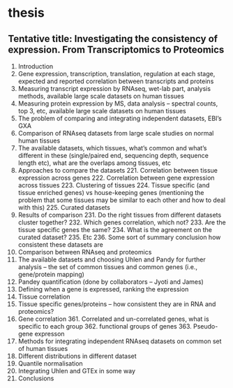 # thesis
## Tentative title: Investigating the consistency of expression. From Transcriptomics to Proteomics

1. Introduction
  11. Gene expression, transcription, translation, regulation at each stage, expected and reported correlation between transcripts and proteins 
  12. Measuring transcript expression by RNAseq, wet-lab part, analysis methods, available large scale datasets on human tissues
  13. Measuring protein expression by MS, data analysis – spectral counts, top 3, etc, available large scale datasets on human tissues
  14. The problem of comparing and integrating independent datasets, EBI’s GXA
2. Comparison of RNAseq datasets from large scale studies on normal human tissues
  21. The available datasets, which tissues, what’s common and what’s different in these (single/paired end, sequencing depth, sequence length etc), what are the overlaps among tissues, etc
  22. Approaches to compare the datasets
    221. Correlation between tissue expression across genes
    222. Correlation between gene expression across tissues
    223. Clustering of tissues
    224. Tissue specific (and tissue enriched genes) vs house-keeping genes (mentioning the problem that some tissues may be similar to each other and how to deal with this)
    225. Curated datasets
  23. Results of comparison 
    231. Do the right tissues from different datasets cluster together? 
    232. Which genes correlation, which not?
    233. Are the tissue specific genes the same?
    234. What is the agreement on the curated dataset? 
    235. Etc
    236. Some sort of summary conclusion how consistent these datasets are
3. Comparison between RNAseq and proteomics 
  31. The available datasets and choosing Uhlen and Pandy for further analysis – the set of common tissues and common genes (i.e., gene/protein mapping) 
  32. Pandey quantification (done by collaborators – Jyoti and James)
  33. Defining when a gene is expressed, ranking the expression
  34. Tissue correlation 
  35. Tissue specific genes/proteins – how consistent they are in RNA and proteomics?
  36. Gene correlation
    361. Correlated and un-correlated genes, what is specific to each group
    362. functional groups of genes
    363. Pseudo-gene expresson 
4. Methods for integrating independent RNAseq datasets on common set of human tissues
  41. Different distributions in different dataset
  42. Quantile normalisation
  43. Integrating Uhlen and GTEx in some way
5. Conclusions
